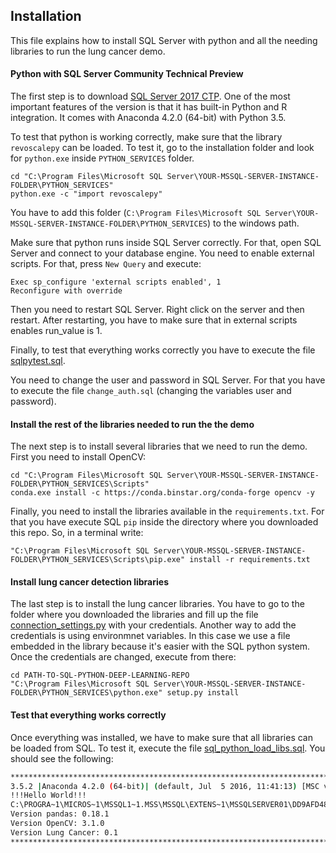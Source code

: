 ## Installation

This file explains how to install SQL Server with python and all the needing libraries to run the lung cancer demo.

#### Python with SQL Server Community Technical Preview

The first step is to download [SQL Server 2017 CTP](https://www.microsoft.com/en-us/evalcenter/evaluate-sql-server-2017-ctp/). One of the most important features of the version is that it has built-in Python and R integration. It comes with Anaconda 4.2.0 (64-bit) with Python 3.5. 

To test that python is working correctly, make sure that the library `revoscalepy` can be loaded. To test it, go to the installation folder and look for `python.exe` inside `PYTHON_SERVICES` folder.

	cd "C:\Program Files\Microsoft SQL Server\YOUR-MSSQL-SERVER-INSTANCE-FOLDER\PYTHON_SERVICES"
	python.exe -c "import revoscalepy"

You have to add this folder (`C:\Program Files\Microsoft SQL Server\YOUR-MSSQL-SERVER-INSTANCE-FOLDER\PYTHON_SERVICES`) to the windows path. 

Make sure that python runs inside SQL Server correctly. For that, open SQL Server and connect to your database engine. You need to enable external scripts. For that, press `New Query` and execute: 

	Exec sp_configure 'external scripts enabled', 1
	Reconfigure with override

Then you need to restart SQL Server. Right click on the server and then restart. After restarting, you have to make sure that in external scripts enables run_value is 1.

Finally, to test that everything works correctly you have to execute the file [sqlpytest.sql](sql/sqlpytest.sql).

You need to change the user and password in SQL Server. For that you have to execute the file `change_auth.sql` (changing the variables user and password).

#### Install the rest of the libraries needed to run the the demo
The next step is to install several libraries that we need to run the demo. First you need to install OpenCV:

	cd "C:\Program Files\Microsoft SQL Server\YOUR-MSSQL-SERVER-INSTANCE-FOLDER\PYTHON_SERVICES\Scripts"
	conda.exe install -c https://conda.binstar.org/conda-forge opencv -y

Finally, you need to install the libraries available in the `requirements.txt`. For that you have execute SQL `pip` inside the directory where you downloaded this repo. So, in a terminal write:

	"C:\Program Files\Microsoft SQL Server\YOUR-MSSQL-SERVER-INSTANCE-FOLDER\PYTHON_SERVICES\Scripts\pip.exe" install -r requirements.txt

#### Install lung cancer detection libraries
The last step is to install the lung cancer libraries. You have to go to the folder where you downloaded the libraries and fill up the file [connection_settings.py](lung_cancer/connection_settings.py.template) with your credentials. Another way to add the credentials is using environmnet variables. In this case we use a file embedded in the library because it's easier with the SQL python system. Once the credentials are changed, execute from there:

	cd PATH-TO-SQL-PYTHON-DEEP-LEARNING-REPO
	"C:\Program Files\Microsoft SQL Server\YOUR-MSSQL-SERVER-INSTANCE-FOLDER\PYTHON_SERVICES\python.exe" setup.py install


#### Test that everything works correctly
Once everything was installed, we have to make sure that all libraries can be loaded from SQL. To test it, execute the file [sql_python_load_libs.sql](sql/sql_python_load_libs.sql). You should see the following:

```bash
*********************************************************************************************
3.5.2 |Anaconda 4.2.0 (64-bit)| (default, Jul  5 2016, 11:41:13) [MSC v.1900 64 bit (AMD64)]
!!!Hello World!!!
C:\PROGRA~1\MICROS~1\MSSQL1~1.MSS\MSSQL\EXTENS~1\MSSQLSERVER01\DD9AFD48-A1BB-49C4-9574-DF93B7A8AFFD
Version pandas: 0.18.1
Version OpenCV: 3.1.0
Version Lung Cancer: 0.1
*********************************************************************************************
```
